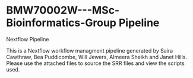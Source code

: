 # BMW70002W---MSc-Bioinformatics-Group Pipeline
Nextflow Pipeline 

This is a Nextflow workflow managment pipeline generated by Saira Cawthraw, Bea Puddicombe, Will Jewers, Almeera Sheikh and Janet Hills. 
Please use the attached files to source the SRR files and view the scripts used. 
